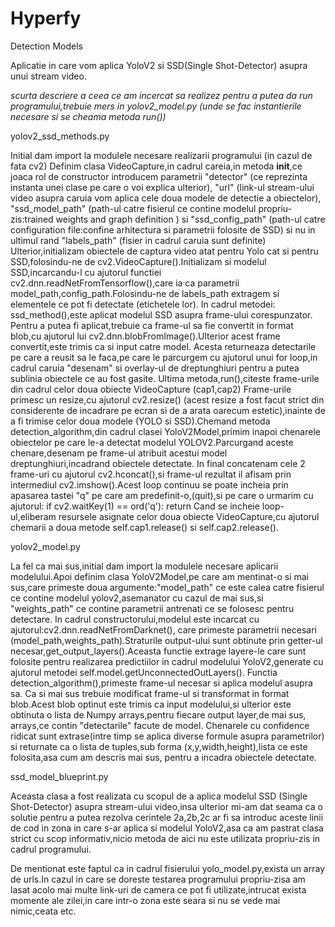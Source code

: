 # Hyperfy
Detection Models

Aplicatie in care vom aplica YoloV2 si SSD(Single Shot-Detector) asupra unui stream video.

*scurta descriere a ceea ce am incercat sa realizez*
*pentru a putea da run programului,trebuie mers in yolov2_model.py (unde se fac instantierile necesare si se cheama metoda run())*

yolov2_ssd_methods.py

Initial dam import la modulele necesare realizarii programului (in cazul de fata cv2)
Definim clasa VideoCapture,in cadrul careia,in metoda __init__,ce joaca rol de constructor
introducem parametrii "detector" (ce reprezinta instanta unei clase pe care o voi explica ulterior),
"url" (link-ul stream-ului video asupra caruia vom aplica cele doua modele de detectie a obiectelor),
"ssd_model_path" (path-ul catre fisierul ce contine modelul propriu-zis:trained weights and graph definition
) si "ssd_config_path" (path-ul catre configuration file:confine arhitectura si parametrii 
folosite de SSD) si nu in ultimul rand "labels_path" (fisier in cadrul caruia sunt definite)
Ulterior,initializam obiectele de captura video atat pentru Yolo cat si pentru
SSD,folosindu-ne de cv2.VideoCapture().Initializam si modelul SSD,incarcandu-l cu ajutorul functiei
cv2.dnn.readNetFromTensorflow(),care ia ca parametrii model_path,config_path.Folosindu-ne de 
labels_path extragem si elementele ce pot fi detectate (etichetele lor).
In cadrul metodei: ssd_method(),este aplicat modelul SSD asupra frame-ului corespunzator.
Pentru a putea fi aplicat,trebuie ca frame-ul sa fie convertit in format blob,cu ajutorul
lui cv2.dnn.blobFromImage().Ulterior acest frame convertit,este trimis ca si input catre model.
Acesta returneaza detectarile pe care a reusit sa le faca,pe care le parcurgem cu ajutorul
unui for loop,in cadrul caruia "desenam" si overlay-ul de dreptunghiuri pentru a putea sublinia
obiectele ce au fost gasite.
Ultima metoda,run(),citeste frame-urile din cadrul celor doua obiecte VideoCapture (cap1,cap2)
Frame-urile primesc un resize,cu ajutorul cv2.resize() (acest resize a fost facut strict din
considerente de incadrare pe ecran si de a arata oarecum estetic),inainte de a fi trimise celor doua modele
(YOLO si SSD).Chemand metoda detection_algorithm,din cadrul clasei YoloV2Model,primim inapoi
chenarele obiectelor pe care le-a detectat modelul YOLOV2.Parcurgand aceste chenare,desenam 
pe frame-ul atribuit acestui model dreptunghiuri,incadrand obiectele detectate.
In final concatenam cele 2 frame-uri cu ajutorul cv2.hconcat(),si frame-ul rezultat il
afisam prin intermediul cv2.imshow().Acest loop continuu se poate incheia prin apasarea tastei "q"
pe care am predefinit-o,(quit),si pe care o urmarim cu ajutorul:
            if cv2.waitKey(1) == ord('q'):
                return
Cand se incheie loop-ul,eliberam resursele asignate celor doua obiecte VideoCapture,cu ajutorul 
chemarii a doua metode self.cap1.release() si self.cap2.release().

yolov2_model.py

La fel ca mai sus,initial dam import la modulele necesare aplicarii modelului.Apoi
definim clasa YoloV2Model,pe care am mentinat-o si mai sus,care primeste doua argumente:"model_path"
ce este calea catre fisierul ce contine modelul yolov2,asemanator cu cazul de mai sus,si "weights_path"
ce contine parametrii antrenati ce se folosesc pentru detectare.
In cadrul constructorului,modelul este incarcat cu ajutorul:cv2.dnn.readNetFromDarknet(),
care primeste parametrii necesari (model_path,weights_path).Straturile output-ului sunt obtinute
prin getter-ul necesar,get_output_layers().Aceasta functie extrage layere-le care sunt folosite
pentru realizarea predictiilor in cadrul modelului YoloV2,generate cu ajutorul metodei self.model.getUnconnectedOutLayers().
Functia detection_algorithm(),primeste frame-ul necesar si aplica modelul asupra sa.
Ca si mai sus trebuie modificat frame-ul si transformat in format blob.Acest blob optinut este trimis
ca input modelului,si ulterior este obtinuta o lista de Numpy arrays,pentru fiecare output layer,de mai sus,
arrays,ce contin "detectarile" facute de model.
Chenarele cu confidence ridicat sunt extrase(intre timp se aplica diverse formule asupra
parametrilor) si returnate ca o lista de tuples,sub forma (x,y,width,height),lista ce este folosita,asa cum am descris mai sus,
pentru a incadra obiectele detectate.
	

ssd_model_blueprint.py

Aceasta clasa a fost realizata cu scopul de a aplica modelul SSD (Single Shot-Detector)
asupra stream-ului video,insa ulterior mi-am dat seama ca o solutie pentru a putea rezolva cerintele 
2a,2b,2c ar fi sa introduc aceste linii de cod in zona in care s-ar aplica si modelul YoloV2,asa ca am pastrat clasa 
strict cu scop informativ,nicio metoda de aici nu este utilizata propriu-zis in cadrul programului.

De mentionat este faptul ca in cadrul fisierului yolo_model.py,exista un array de urls.In cazul in care se doreste testarea
programului propriu-zisa am lasat acolo mai multe link-uri de camera ce pot fi utilizate,intrucat exista momente ale zilei,in
care intr-o zona este seara si nu se vede mai nimic,ceata etc.

